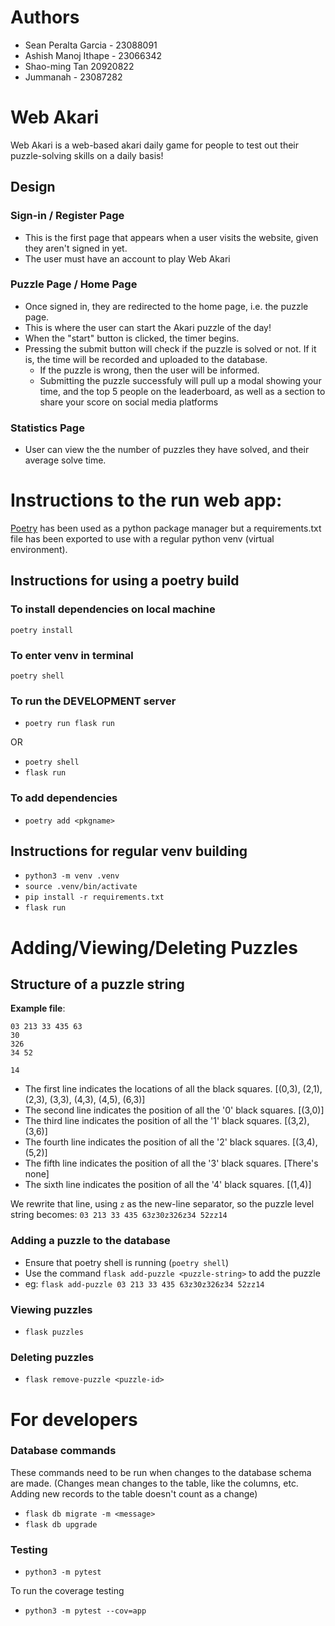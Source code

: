 # Authors

- Sean Peralta Garcia - 23088091 
- Ashish Manoj Ithape - 23066342
- Shao-ming Tan 20920822
- Jummanah - 23087282

# Web Akari
Web Akari is a web-based akari daily game for people to test out their puzzle-solving skills on a daily basis!

## Design
### Sign-in / Register Page
- This is the first page that appears when a user visits the website, given they aren't signed in yet.
- The user must have an account to play Web Akari

### Puzzle Page / Home Page
- Once signed in, they are redirected to the home page, i.e. the puzzle page.
- This is where the user can start the Akari puzzle of the day!
- When the "start" button is clicked, the timer begins.
- Pressing the submit button will check if the puzzle is solved or not. If it is, the time will be recorded and uploaded to the database.
  - If the puzzle is wrong, then the user will be informed.
  - Submitting the puzzle successfuly will pull up a modal showing your time, and the top 5 people on the leaderboard, as well as a section to share your score on social media platforms


### Statistics Page
- User can view the the number of puzzles they have solved, and their average solve time.

# Instructions to the run web app:
[Poetry](https://python-poetry.org/docs/) has been used as a python package manager but a requirements.txt file has been exported to use with a regular python venv (virtual environment).


## Instructions for using a poetry build

### To install dependencies on local machine
`poetry install`

### To enter venv in terminal
`poetry shell`

### To run the DEVELOPMENT server
- `poetry run flask run`

OR

- `poetry shell` <br>
- `flask run`

### To add dependencies
- `poetry add <pkgname>`

## Instructions for regular venv building
- `python3 -m venv .venv`
- `source .venv/bin/activate`
- `pip install -r requirements.txt`
- `flask run`

# Adding/Viewing/Deleting Puzzles

## Structure of a puzzle string
**Example file**: 
```
03 213 33 435 63
30
326
34 52

14
```

- The first line indicates the locations of all the black squares. [(0,3), (2,1), (2,3), (3,3), (4,3), (4,5), (6,3)]
- The second line indicates the position of all the '0' black squares. [(3,0)]
- The third line indicates the position of all the '1' black squares. [(3,2), (3,6)]
- The fourth line indicates the position of all the '2' black squares. [(3,4), (5,2)]
- The fifth line indicates the position of all the '3' black squares. [There's none]
- The sixth line indicates the position of all the '4' black squares. [(1,4)]

We rewrite that line, using `z` as the new-line separator, so the puzzle level string becomes: `03 213 33 435 63z30z326z34 52zz14`

### Adding a puzzle to the database
- Ensure that poetry shell is running (`poetry shell`)
- Use the command `flask add-puzzle <puzzle-string>` to add the puzzle
- eg: `flask add-puzzle 03 213 33 435 63z30z326z34 52zz14`

### Viewing puzzles
- `flask puzzles`

### Deleting puzzles
- `flask remove-puzzle <puzzle-id>`

# For developers
### Database commands
These commands need to be run when changes to the database schema are made. (Changes mean changes to the table, like the columns, etc. Adding new records to the table doesn't count as a change)

- `flask db migrate -m <message>`
- `flask db upgrade`

### Testing
- `python3 -m pytest`

To run the coverage testing
- `python3 -m pytest --cov=app`
